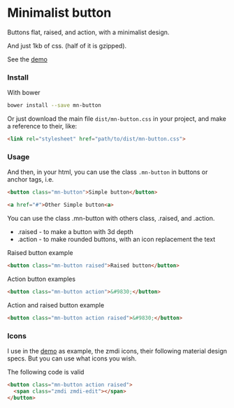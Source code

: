 # Minimalist button

Buttons flat, raised, and action, with a minimalist design.

And just 1kb of css. (half of it is gzipped).

See the [demo](https://codepen.io/darlanmendonca/full/vKqLOx)


### Install

With bower

```sh
bower install --save mn-button
```

Or just download the main file ```dist/mn-button.css``` in your project, and make a reference to their, like:

```html
<link rel="stylesheet" href="path/to/dist/mn-button.css">
```


### Usage

And then, in your html, you can use the class ```.mn-button``` in buttons or anchor tags, i.e.

```html
<button class="mn-button">Simple button</button>

<a href="#">Other Simple button<a>
```

You can use the class .mn-button with others class, .raised, and .action.

- .raised - to make a button with 3d depth
- .action - to make rounded buttons, with an icon replacement the text

Raised button example

```html
<button class="mn-button raised">Raised button</button>
```

Action button examples

```html
<button class="mn-button action">&#9830;</button>
```

Action and raised button example

```html
<button class="mn-button action raised">&#9830;</button>
```

### Icons
I use in the [demo](https://codepen.io/darlanmendonca/pen/vKqLOx) as example, the zmdi icons, their following material design specs. But you can use what icons you wish.

The following code is valid

```html
<button class="mn-button action raised">
  <span class="zmdi zmdi-edit"></span>
</button>
```





